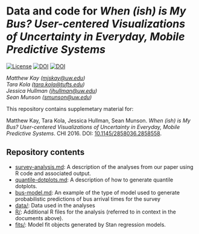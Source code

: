 # Data and code for _When (ish) is My Bus? User-centered Visualizations of Uncertainty in Everyday, Mobile Predictive Systems_

[![License](https://img.shields.io/badge/license-Apache%202.0-lightgrey.svg)](http://www.apache.org/licenses/LICENSE-2.0)
[![DOI](https://img.shields.io/badge/DOI-10.1145%2F2858036.2858558-blue.svg)](http://dx.doi.org/10.1145/2858036.2858558)
[![DOI](https://img.shields.io/badge/DOI-10.6084%2Fm9.figshare.2061876-blue.svg)](https://dx.doi.org/10.6084/m9.figshare.2061876)

_Matthew&nbsp;Kay ([mjskay@uw.edu](mailto:mjskay@uw.edu))_<br>
_Tara&nbsp;Kola ([tara.kola@tufts.edu](mailto:tara.kola@tufts.edu))_<br>
_Jessica&nbsp;Hullman ([jhullman@uw.edu](mailto:jhullman@uw.edu))_<br>
_Sean&nbsp;Munson ([smunson@uw.edu](mailto:smunson@uw.edu))_

This repository contains supplemetary material for:

Matthew Kay, Tara Kola, Jessica Hullman, Sean Munson. _When (ish) is My Bus? 
User-centered Visualizations of Uncertainty in Everyday, Mobile Predictive Systems_. 
CHI 2016. DOI: [10.1145/2858036.2858558](http://dx.doi.org/10.1145/2858036.2858558).

## Repository contents

* [survey-analysis.md](survey-analysis.md): A description of the analyses from our paper using R code and associated output.
* [quantile-dotplots.md](quantile-dotplots.md): A description of how to generate quantile dotplots.
* [bus-model.md](bus-model.md): An example of the type of model used to generate probabilistic predictions of
  bus arrival times for the survey
* [data/](data/): Data used in the analyses
* [R/](R/): Additional R files for the analysis (referred to in context in the documents above).
* [fits/](fits/): Model fit objects generated by Stan regression models.

